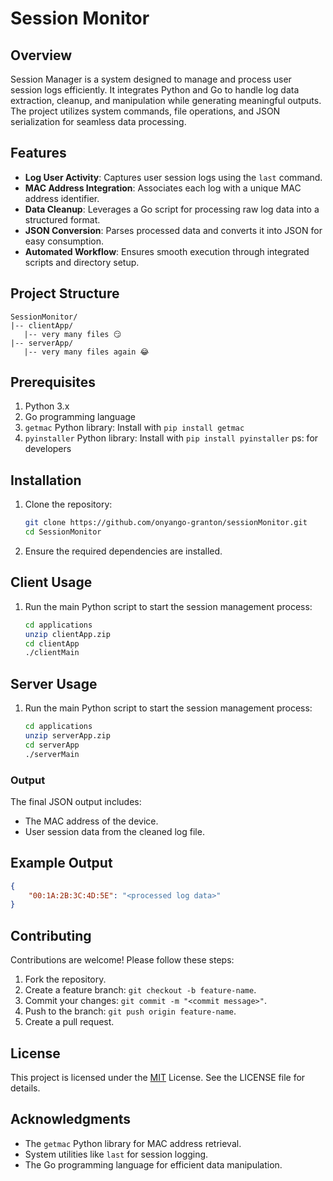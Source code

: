 # Session Monitor

## Overview
Session Manager is a system designed to manage and process user session logs efficiently. It integrates Python and Go to handle log data extraction, cleanup, and manipulation while generating meaningful outputs. The project utilizes system commands, file operations, and JSON serialization for seamless data processing.

## Features
- **Log User Activity**: Captures user session logs using the `last` command.
- **MAC Address Integration**: Associates each log with a unique MAC address identifier.
- **Data Cleanup**: Leverages a Go script for processing raw log data into a structured format.
- **JSON Conversion**: Parses processed data and converts it into JSON for easy consumption.
- **Automated Workflow**: Ensures smooth execution through integrated scripts and directory setup.

## Project Structure
```
SessionMonitor/
|-- clientApp/
   |-- very many files 😏
|-- serverApp/
   |-- very many files again 😂
```

## Prerequisites
1. Python 3.x
2. Go programming language
3. `getmac` Python library: Install with `pip install getmac`
4. `pyinstaller` Python library: Install with `pip install pyinstaller` ps: for developers

## Installation
1. Clone the repository:
   ```bash
   git clone https://github.com/onyango-granton/sessionMonitor.git
   cd SessionMonitor
   ```
2. Ensure the required dependencies are installed.

## Client Usage
1. Run the main Python script to start the session management process:
   ```bash
   cd applications
   unzip clientApp.zip
   cd clientApp
   ./clientMain
   ```
## Server Usage
1. Run the main Python script to start the session management process:
   ```bash
   cd applications
   unzip serverApp.zip
   cd serverApp
   ./serverMain
   ```

### Output
The final JSON output includes:
- The MAC address of the device.
- User session data from the cleaned log file.

## Example Output
```json
{
    "00:1A:2B:3C:4D:5E": "<processed log data>"
}
```

## Contributing
Contributions are welcome! Please follow these steps:
1. Fork the repository.
2. Create a feature branch: `git checkout -b feature-name`.
3. Commit your changes: `git commit -m "<commit message>"`.
4. Push to the branch: `git push origin feature-name`.
5. Create a pull request.

## License
This project is licensed under the [MIT](LICENSE) License. See the LICENSE file for details.

## Acknowledgments
- The `getmac` Python library for MAC address retrieval.
- System utilities like `last` for session logging.
- The Go programming language for efficient data manipulation.
